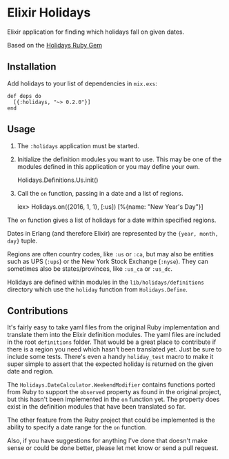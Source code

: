 # Elixir Holidays

Elixir application for finding which holidays fall on given dates.

Based on the [Holidays Ruby Gem](https://github.com/holidays/holidays)

## Installation

Add holidays to your list of dependencies in `mix.exs`:

    def deps do
      [{:holidays, "~> 0.2.0"}]
    end

## Usage

  1. The `:holidays` application must be started.
  2. Initialize the definition modules you want to use. This may be one of the
  modules defined in this application or you may define your own.

        Holidays.Definitions.Us.init()

  3. Call the `on` function, passing in a date and a list of regions.

        iex> Holidays.on({2016, 1, 1}, [:us])
        [%{name: "New Year's Day"}]

The `on` function gives a list of holidays for a date within
specified regions.

Dates in Erlang (and therefore Elixir) are represented by the 
`{year, month, day}` tuple.

Regions are often country codes, like `:us` or `:ca`, but
may also be entities such as UPS (`:ups`) or the New York Stock Exchange
(`:nyse`).
They can sometimes also be states/provinces, like `:us_ca` or `:us_dc`.

Holidays are defined within modules in the `lib/holidays/definitions`
directory which use the `holiday` function from `Holidays.Define`.

## Contributions

It's fairly easy to take yaml files from the original Ruby implementation
and translate them into the Elixir definition modules. The yaml files are
included in the root `definitions` folder. That would be a great place to
contribute if there is a region you need which hasn't been translated yet.
Just be sure to include some tests. There's even a handy `holiday_test`
macro to make it super simple to assert that the expected holiday is
returned on the given date and region.

The `Holidays.DateCalculator.WeekendModifier` contains functions ported from
Ruby to support the `observed` property as found in
the original project, but this hasn't been implemented in the
`on` function yet. The property does exist in the
definition modules that have been translated so far.

The other feature from the Ruby project that could be implemented is the
ability to specify a date range for the `on` function.

Also, if you have suggestions for anything I've done that doesn't make sense
or could be done better, please let met know or send a pull request.

